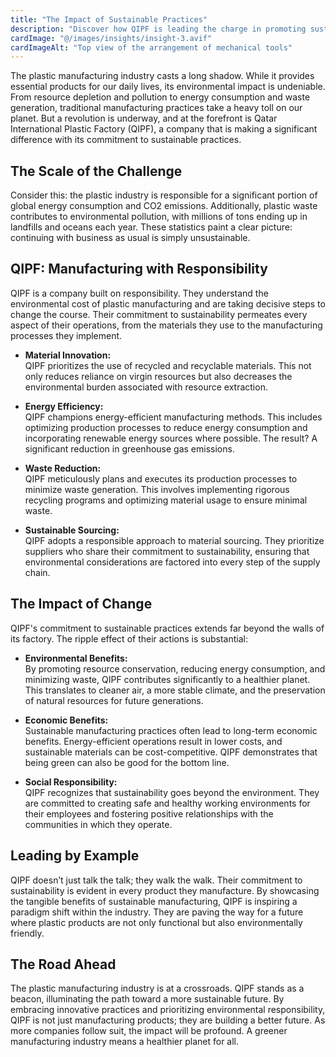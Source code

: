 ```yaml
---
title: "The Impact of Sustainable Practices"
description: "Discover how QIPF is leading the charge in promoting sustainability in the plastic manufacturing industry."
cardImage: "@/images/insights/insight-3.avif"
cardImageAlt: "Top view of the arrangement of mechanical tools"
---
```


The plastic manufacturing industry casts a long shadow. While it provides essential products for our daily lives, its environmental impact is undeniable. From resource depletion and pollution to energy consumption and waste generation, traditional manufacturing practices take a heavy toll on our planet. But a revolution is underway, and at the forefront is Qatar International Plastic Factory (QIPF), a company that is making a significant difference with its commitment to sustainable practices.

## The Scale of the Challenge

Consider this: the plastic industry is responsible for a significant portion of global energy consumption and CO2 emissions. Additionally, plastic waste contributes to environmental pollution, with millions of tons ending up in landfills and oceans each year. These statistics paint a clear picture: continuing with business as usual is simply unsustainable.

## QIPF: Manufacturing with Responsibility

QIPF is a company built on responsibility. They understand the environmental cost of plastic manufacturing and are taking decisive steps to change the course. Their commitment to sustainability permeates every aspect of their operations, from the materials they use to the manufacturing processes they implement.

* **Material Innovation:**  
  QIPF prioritizes the use of recycled and recyclable materials. This not only reduces reliance on virgin resources but also decreases the environmental burden associated with resource extraction.

* **Energy Efficiency:**  
  QIPF champions energy-efficient manufacturing methods. This includes optimizing production processes to reduce energy consumption and incorporating renewable energy sources where possible. The result? A significant reduction in greenhouse gas emissions.

* **Waste Reduction:**  
  QIPF meticulously plans and executes its production processes to minimize waste generation. This involves implementing rigorous recycling programs and optimizing material usage to ensure minimal waste.

* **Sustainable Sourcing:**  
  QIPF adopts a responsible approach to material sourcing. They prioritize suppliers who share their commitment to sustainability, ensuring that environmental considerations are factored into every step of the supply chain.

## The Impact of Change

QIPF's commitment to sustainable practices extends far beyond the walls of its factory. The ripple effect of their actions is substantial:

* **Environmental Benefits:**  
  By promoting resource conservation, reducing energy consumption, and minimizing waste, QIPF contributes significantly to a healthier planet. This translates to cleaner air, a more stable climate, and the preservation of natural resources for future generations.

* **Economic Benefits:**  
  Sustainable manufacturing practices often lead to long-term economic benefits. Energy-efficient operations result in lower costs, and sustainable materials can be cost-competitive. QIPF demonstrates that being green can also be good for the bottom line.

* **Social Responsibility:**  
  QIPF recognizes that sustainability goes beyond the environment. They are committed to creating safe and healthy working environments for their employees and fostering positive relationships with the communities in which they operate.

## Leading by Example

QIPF doesn’t just talk the talk; they walk the walk. Their commitment to sustainability is evident in every product they manufacture. By showcasing the tangible benefits of sustainable manufacturing, QIPF is inspiring a paradigm shift within the industry. They are paving the way for a future where plastic products are not only functional but also environmentally friendly.

## The Road Ahead

The plastic manufacturing industry is at a crossroads. QIPF stands as a beacon, illuminating the path toward a more sustainable future. By embracing innovative practices and prioritizing environmental responsibility, QIPF is not just manufacturing products; they are building a better future. As more companies follow suit, the impact will be profound. A greener manufacturing industry means a healthier planet for all.
